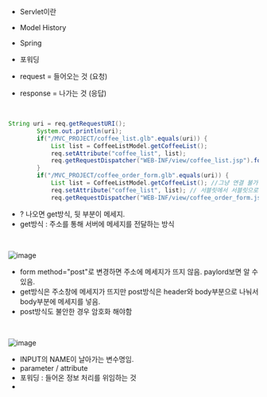 - Servlet이란
- Model History
- Spring
- 포워딩

- request = 들어오는 것 (요청)
- response = 나가는 것 (응답)

<br>

```java
String uri = req.getRequestURI();
		System.out.println(uri);
		if("/MVC_PROJECT/coffee_list.glb".equals(uri)) {
			List list = CoffeeListModel.getCoffeeList();
			req.setAttribute("coffee_list", list);
			req.getRequestDispatcher("WEB-INF/view/coffee_list.jsp").forward(req, resp);
		}
		if("/MVC_PROJECT/coffee_order_form.glb".equals(uri)) {
			List list = CoffeeListModel.getCoffeeList(); //그냥 연결 불가
			req.setAttribute("coffee_list", list); // 서블릿에서 서블릿으로 전송시 속성에 set해야함
			req.getRequestDispatcher("WEB-INF/view/coffee_order_form.jsp").forward(req, resp);
```

- ? 나오면 get방식, 뒷 부분이 메세지.
- get방식 : 주소를 통해 서버에 메세지를 전달하는 방식

<br>

![image](https://github.com/user-attachments/assets/9e9d20c0-a4bc-42a6-b145-202106b4ecf2)

- form method="post"로 변경하면 주소에 메세지가 뜨지 않음. paylord보면 알 수 있음.
- get방식은 주소창에 메세지가 뜨지만 post방식은 header와 body부분으로 나눠서 body부분에 메세지를 넣음.
- post방식도 불안한 경우 암호화 해야함

<BR>

![image](https://github.com/user-attachments/assets/db188e67-75cb-4d73-a1a8-68f07ed1a32d)

- INPUT의 NAME이 날아가는 변수명임.
- parameter / attribute
- 포워딩 : 들어온 정보 처리를 위임하는 것
- 
